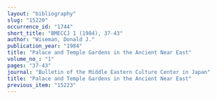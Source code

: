 ```yaml
---
layout: "bibliography"
slug: "15220"
occurrence_id: "1744"
short_title: "BMECCJ 1 (1984), 37-43"
author: "Wiseman, Donald J."
publication_year: "1984"
title: "Palace and Temple Gardens in the Ancient Near East"
volume_no_: "1"
pages: "37-43"
journal: "Bulletin of the Middle Eastern Culture Center in Japan"
title: "Palace and Temple Gardens in the Ancient Near East"
previous_item: "15223"
---
```

